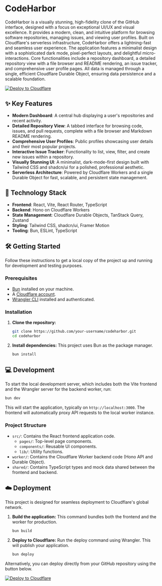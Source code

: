 # CodeHarbor

CodeHarbor is a visually stunning, high-fidelity clone of the GitHub interface, designed with a focus on exceptional UI/UX and visual excellence. It provides a modern, clean, and intuitive platform for browsing software repositories, managing issues, and viewing user profiles. Built on Cloudflare's serverless infrastructure, CodeHarbor offers a lightning-fast and seamless user experience. The application features a minimalist design with a sophisticated dark mode, pixel-perfect layouts, and delightful micro-interactions. Core functionalities include a repository dashboard, a detailed repository view with a file browser and README rendering, an issue tracker, and comprehensive user profile pages. All data is managed through a single, efficient Cloudflare Durable Object, ensuring data persistence and a scalable foundation.

[![Deploy to Cloudflare](https://deploy.workers.cloudflare.com/button)](https://deploy.workers.cloudflare.com/?url=https://github.com/AshishKumar4/github-clone-not-working)

## ✨ Key Features

-   **Modern Dashboard**: A central hub displaying a user's repositories and recent activity.
-   **Detailed Repository View**: A tabbed interface for browsing code, issues, and pull requests, complete with a file browser and Markdown README rendering.
-   **Comprehensive User Profiles**: Public profiles showcasing user details and their most popular projects.
-   **Interactive Issue Tracker**: Functionality to list, view, filter, and create new issues within a repository.
-   **Visually Stunning UI**: A minimalist, dark-mode-first design built with Tailwind CSS and shadcn/ui for a polished, professional aesthetic.
-   **Serverless Architecture**: Powered by Cloudflare Workers and a single Durable Object for fast, scalable, and persistent state management.

## 🚀 Technology Stack

-   **Frontend**: React, Vite, React Router, TypeScript
-   **Backend**: Hono on Cloudflare Workers
-   **State Management**: Cloudflare Durable Objects, TanStack Query, Zustand
-   **Styling**: Tailwind CSS, shadcn/ui, Framer Motion
-   **Tooling**: Bun, ESLint, TypeScript

## 🛠️ Getting Started

Follow these instructions to get a local copy of the project up and running for development and testing purposes.

### Prerequisites

-   [Bun](https://bun.sh/) installed on your machine.
-   A [Cloudflare account](https://dash.cloudflare.com/sign-up).
-   [Wrangler CLI](https://developers.cloudflare.com/workers/wrangler/install-and-update/) installed and authenticated.

### Installation

1.  **Clone the repository:**
    ```sh
    git clone https://github.com/your-username/codeharbor.git
    cd codeharbor
    ```

2.  **Install dependencies:**
    This project uses Bun as the package manager.
    ```sh
    bun install
    ```

## 💻 Development

To start the local development server, which includes both the Vite frontend and the Wrangler server for the backend worker, run:

```sh
bun dev
```

This will start the application, typically on `http://localhost:3000`. The frontend will automatically proxy API requests to the local worker instance.

### Project Structure

-   `src/`: Contains the React frontend application code.
    -   `pages/`: Top-level page components.
    -   `components/`: Reusable UI components.
    -   `lib/`: Utility functions.
-   `worker/`: Contains the Cloudflare Worker backend code (Hono API and Durable Object).
-   `shared/`: Contains TypeScript types and mock data shared between the frontend and backend.

## ☁️ Deployment

This project is designed for seamless deployment to Cloudflare's global network.

1.  **Build the application:**
    This command bundles both the frontend and the worker for production.
    ```sh
    bun build
    ```

2.  **Deploy to Cloudflare:**
    Run the deploy command using Wrangler. This will publish your application.
    ```sh
    bun deploy
    ```

Alternatively, you can deploy directly from your GitHub repository using the button below.

[![Deploy to Cloudflare](https://deploy.workers.cloudflare.com/button)](https://deploy.workers.cloudflare.com/?url=https://github.com/AshishKumar4/github-clone-not-working)